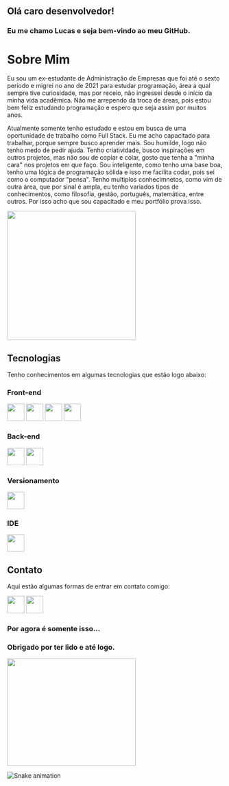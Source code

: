 ## Olá caro desenvolvedor!
### Eu me chamo Lucas e seja bem-vindo ao meu GitHub.
# Sobre Mim
Eu sou um ex-estudante de Administração de Empresas que foi até o sexto período e migrei no ano de 2021 para estudar programação, área a qual sempre tive curiosidade, mas por receio, não ingressei desde o início da minha vida acadêmica. Não me arrependo da troca de áreas, pois estou bem feliz estudando programação e espero que seja assim por muitos anos.

Atualmente somente tenho estudado e estou em busca de uma oportunidade de trabalho como Full Stack. Eu me acho capacitado para trabalhar, porque sempre busco aprender mais. Sou humilde, logo não tenho medo de pedir ajuda. Tenho criatividade, busco inspirações em outros projetos, mas não sou de copiar e colar, gosto que tenha a "minha cara" nos projetos em que faço. Sou inteligente, como tenho uma base boa, tenho uma lógica de programação sólida e isso me facilita codar, pois sei como o computador "pensa". Tenho multiplos conhecimnetos, como vim de outra área, que por sinal é ampla, eu tenho variados tipos de conhecimentos, como filosofia, gestão, português, matemática, entre outros. Por isso acho que sou capacitado e meu portfólio prova isso.

<img src="https://c.tenor.com/5ry-200hErMAAAAd/hacker-hacker-man.gif" width="300" height="300">

## Tecnologias
Tenho conhecimentos em algumas tecnologias que estão logo abaixo:
### Front-end
<img src="https://cdn.jsdelivr.net/gh/devicons/devicon/icons/html5/html5-original.svg" width="40" height="40"/> <img src="https://cdn.jsdelivr.net/gh/devicons/devicon/icons/css3/css3-original.svg" width="40" height="40" /> <img src="https://cdn.jsdelivr.net/gh/devicons/devicon/icons/javascript/javascript-original.svg" width="40" height="40"/> <img src="https://cdn.jsdelivr.net/gh/devicons/devicon/icons/figma/figma-original.svg" widht="40" height="40" />
### Back-end
<img src="https://cdn.jsdelivr.net/gh/devicons/devicon/icons/mysql/mysql-plain-wordmark.svg" width="40" height="40" /> <img src="https://cdn.jsdelivr.net/gh/devicons/devicon/icons/java/java-original-wordmark.svg" width="40" height="40"/> 
### Versionamento
<img src="https://cdn.jsdelivr.net/gh/devicons/devicon/icons/git/git-original.svg" widht="40" height="40" /> 

### IDE
<img src="https://cdn.jsdelivr.net/gh/devicons/devicon/icons/visualstudio/visualstudio-plain.svg" widht="40" height="40" />

## Contato
Aqui estão algumas formas de entrar em contato comigo:

<a href = "mailto:lucaspereiradelima2020@gmail.com"><img src="https://www.citypng.com/public/uploads/preview/-11597283936hxzfkdluih.png" widht="40" height="40" target="_blank"></a> <a href = "https://www.linkedin.com/in/lucas-pereira-de-lima-programador/"><img src="https://upload.wikimedia.org/wikipedia/commons/thumb/f/f8/LinkedIn_icon_circle.svg/2048px-LinkedIn_icon_circle.svg.png" widht="40" height="40" target="_blank"></a>

### Por agora é somente isso...
### Obrigado por ter lido e até logo.
<img src="https://c.tenor.com/p0kz7NOqxTkAAAAC/kaito-typing.gif" width="300" height="250">

![Snake animation](https://github.com/LucasDevRJ/LucasDevRJ/blob/output/github-contribution-grid-snake.svg)
